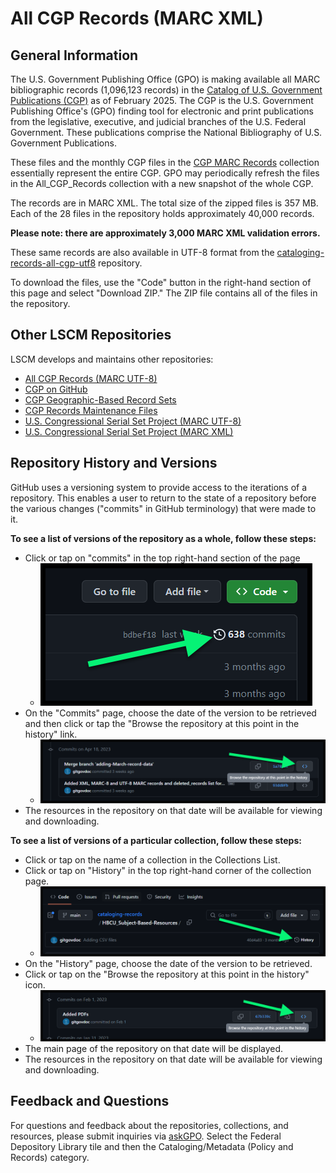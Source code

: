 # All CGP Records (MARC XML)

## General Information
The U.S. Government Publishing Office (GPO) is making available all MARC bibliographic records (1,096,123 records) in the [Catalog of U.S. Government Publications (CGP)](https://catalog.gpo.gov) as of February 2025. The CGP is the U.S. Government Publishing Office's (GPO) finding tool for electronic and print publications from the legislative, executive, and judicial branches of the U.S. Federal Government. These publications comprise the National Bibliography of U.S. Government Publications.

These files and the monthly CGP files in the [CGP MARC Records](https://github.com/usgpo/cataloging-records/tree/master/CGP_MARC_Records) collection essentially represent the entire CGP. GPO may periodically refresh the files in the All_CGP_Records collection with a new snapshot of the whole CGP.

The records are in MARC XML. The total size of the zipped files is 357 MB. Each of the 28 files in the repository holds approximately 40,000 records.

**Please note: there are approximately 3,000 MARC XML validation errors.**

These same records are also available in UTF-8 format from the [cataloging-records-all-cgp-utf8](https://github.com/usgpo/cataloging-records-all-cgp-utf8) repository.

To download the files, use the "Code" button in the right-hand section of this page and select "Download ZIP." The ZIP file contains all of the files in the repository.

## Other LSCM Repositories

LSCM develops and maintains other repositories:

- [All CGP Records (MARC UTF-8)](https://github.com/usgpo/cataloging-records-all-cgp-utf8)
- [CGP on GitHub](https://github.com/usgpo/cataloging-records)
- [CGP Geographic-Based Record Sets](https://github.com/usgpo/cataloging-records-geographic-based)
- [CGP Records Maintenance Files](https://github.com/usgpo/cataloging-records-CGP-maintenance-files)
- [U.S. Congressional Serial Set Project (MARC UTF-8)](https://github.com/usgpo/cataloging-records-serial-set-utf8)
- [U.S. Congressional Serial Set Project (MARC XML)](https://github.com/usgpo/cataloging-records-serial-set-marcxml)

## Repository History and Versions

GitHub uses a versioning system to provide access to the iterations of a repository. This enables a user to return to the state of a repository before the various changes ("commits" in GitHub terminology) that were made to it.

**To see a list of versions of the repository as a whole, follow these steps:**

- Click or tap on "commits" in the top right-hand section of the page
  - ![Image shows pointer to 'commits' link in upper right-hand of main file list](images/commit_history_link.png)
- On the "Commits" page, choose the date of the version to be retrieved and then click or tap the "Browse the repository at this point in the history" link.
  - ![Image shows pointer to "Browse the repository at this point in the history" link](images/browse_history_link.png)
- The resources in the repository on that date will be available for viewing  and downloading.

**To see a list of versions of a particular collection, follow these steps:**

- Click or tap on the name of a collection in the Collections List.
- Click or tap on "History" in the top right-hand corner of the collection page.
  - ![Image shows the "History" link on ](images/collections_history_link.png)
- On the "History" page, choose the date of the version to be retrieved.
- Click or tap on the "Browse the repository at this point in the history" icon.
  - ![Image shows pointer to "Browse the repository at this point in the history" link](images/browse_historical_collections.png)
- The main page of the repository on that date will be displayed.
- The resources in the repository on that date will be available for viewing and downloading.

## Feedback and Questions
For questions and feedback about the repositories, collections, and resources, please submit inquiries via [askGPO](https://ask.gpo.gov/s/). Select the Federal Depository Library tile and then the Cataloging/Metadata (Policy and Records) category.
